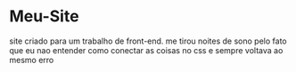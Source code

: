 # Meu-Site
site criado para um trabalho de front-end.
me tirou noites de sono pelo fato que eu nao entender como conectar as coisas no css e sempre voltava ao mesmo erro 
